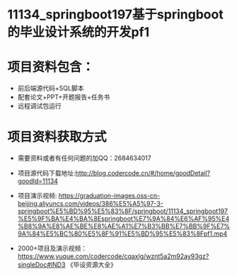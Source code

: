 #  11134_springboot197基于springboot的毕业设计系统的开发pf1
 
# 项目资料包含：
* 前后端源代码+SQL脚本
* 配套论文+PPT+开题报告+任务书
* 远程调试包运行

# 项目资料获取方式
* 需要资料或者有任何问题的加QQ：2684634017
* 项目源代码下载地址:http://blog.codercode.cn/#/home/goodDetail?goodId=11134

* 项目演示视频:  https://graduation-images.oss-cn-beijing.aliyuncs.com/videos/386%E5%A5%97-3-springboot%E5%BD%95%E5%83%8F/springboot/11134_springboot197%E5%9F%BA%E4%BA%8Espringboot%E7%9A%84%E6%AF%95%E4%B8%9A%E8%AE%BE%E8%AE%A1%E7%B3%BB%E7%BB%9F%E7%9A%84%E5%BC%80%E5%8F%91%E5%BD%95%E5%83%8Fpf1.mp4


* 2000+项目及演示视频：https://www.yuque.com/codercode/cqaxlg/wznt5a2m92ay93gz?singleDoc#lND3 《毕设资源大全》





